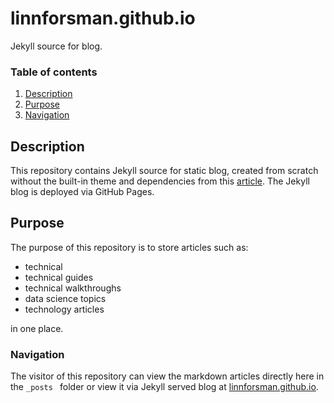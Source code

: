 # linnforsman.github.io
Jekyll source for blog.


### Table of contents
1. [Description](#description)
2. [Purpose](#purpose)
3. [Navigation](#navigation)

## Description
This repository contains Jekyll source for static blog, created from scratch without the built-in theme and dependencies from this [article](https://sayzlim.net/create-jekyll-site-beginners/). The Jekyll blog is deployed via GitHub Pages.
## Purpose
The purpose of this repository is to store articles such as:
- technical
- technical guides
- technical walkthroughs
- data science topics
- technology articles

in one place.

### Navigation
The visitor of this repository can view the markdown articles directly here in the `_posts ` folder or view it via Jekyll served blog at [linnforsman.github.io](https://linnforsman.github.io).
